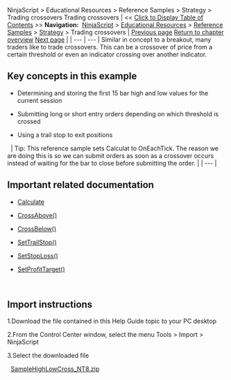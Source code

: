 ﻿
NinjaScript \> Educational Resources \> Reference Samples \> Strategy \> Trading crossovers
Trading crossovers
| \<\< [Click to Display Table of Contents](trading_crossovers.md) \>\> **Navigation:**     [NinjaScript](ninjascript-1.md) \> [Educational Resources](educational_resources-1.md) \> [Reference Samples](reference_samples-1.md) \> [Strategy](strategy2-1.md) \> Trading crossovers | [Previous page](stopping_a_strategy_after_cons-1.md) [Return to chapter overview](strategy2-1.md) [Next page](using_a_time_filter_to_limit_t-1.md) |
| --- | --- |
Similar in concept to a breakout, many traders like to trade crossovers. This can be a crossover of price from a certain threshold or even an indicator crossing over another indicator.
 
## Key concepts in this example
- Determining and storing the first 15 bar high and low values for the current session

- Submitting long or short entry orders depending on which threshold is crossed

- Using a trail stop to exit positions

 
| Tip: This reference sample sets Calculat to OnEachTick. The reason we are doing this is so we can submit orders as soon as a crossover occurs instead of waiting for the bar to close before submitting the order. |
| --- |

## Important related documentation
- [Calculate](calculate-1.md)

- [CrossAbove()](crossabove-1.md)

- [CrossBelow()](crossbelow-1.md)

- [SetTrailStop()](settrailstop-1.md)

- [SetStopLoss()](setstoploss-1.md)

- [SetProfitTarget()](setprofittarget-1.md)

 
## Import instructions
1\.Download the file contained in this Help Guide topic to your PC desktop

2\.From the Control Center window, select the menu Tools \> Import \> NinjaScript

3\.Select the downloaded file

 
[SampleHighLowCross\_NT8\.zip](samples/SampleHighLowCross_NT8.zip)
